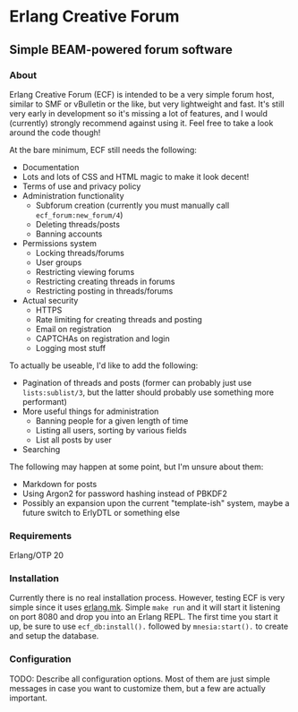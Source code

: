 # Erlang Creative Forum
## Simple BEAM-powered forum software

### About

Erlang Creative Forum (ECF) is intended to be a very simple forum host, similar
to SMF or vBulletin or the like, but very lightweight and fast. It's still very
early in development so it's missing a lot of features, and I would (currently)
strongly recommend against using it. Feel free to take a look around the code
though!

At the bare minimum, ECF still needs the following:
* Documentation
* Lots and lots of CSS and HTML magic to make it look decent!
* Terms of use and privacy policy
* Administration functionality
    * Subforum creation (currently you must manually call `ecf_forum:new_forum/4`)
    * Deleting threads/posts
    * Banning accounts
* Permissions system
    * Locking threads/forums
    * User groups
    * Restricting viewing forums
    * Restricting creating threads in forums
    * Restricting posting in threads/forums
* Actual security
    * HTTPS
    * Rate limiting for creating threads and posting
    * Email on registration
    * CAPTCHAs on registration and login
    * Logging most stuff

To actually be useable, I'd like to add the following:
* Pagination of threads and posts (former can probably just use `lists:sublist/3`,
but the latter should probably use something more performant)
* More useful things for administration
    * Banning people for a given length of time
    * Listing all users, sorting by various fields
    * List all posts by user
* Searching

The following may happen at some point, but I'm unsure about them:
* Markdown for posts
* Using Argon2 for password hashing instead of PBKDF2
* Possibly an expansion upon the current "template-ish" system, maybe a future
switch to ErlyDTL or something else

### Requirements
Erlang/OTP 20


### Installation
Currently there is no real installation process. However, testing ECF is very
simple since it uses [erlang.mk](https://erlang.mk). Simple `make run` and it
will start it listening on port 8080 and drop you into an Erlang REPL. The first
time you start it up, be sure to use `ecf_db:install().` followed by
`mnesia:start().` to create and setup the database.


### Configuration
TODO: Describe all configuration options. Most of them are just simple messages
in case you want to customize them, but a few are actually important.

